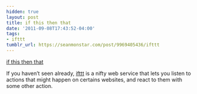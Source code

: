 ```yaml
---
hidden: true
layout: post
title: if this then that
date: '2011-09-08T17:43:52-04:00'
tags:
- ifttt
tumblr_url: https://seanmonstar.com/post/9969405436/ifttt
---
```

[if this then that](http://ifttt.com)  

If you haven’t seen already, [ifttt](http://ifttt.com/wtf) is a nifty web service that lets you listen to actions that might happen on certains websites, and react to them with some other action.

